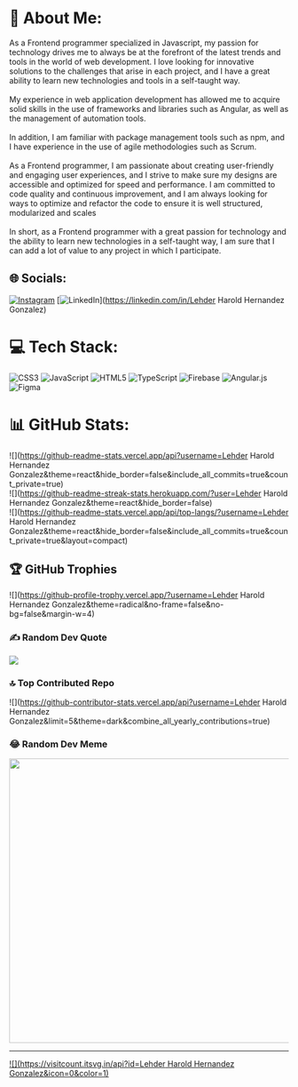 # 💫 About Me:
As a Frontend programmer specialized in Javascript, my passion for technology drives me to always be at the forefront of the latest trends and tools in the world of web development. I love looking for innovative solutions to the challenges that arise in each project, and I have a great ability to learn new technologies and tools in a self-taught way.<br><br>My experience in web application development has allowed me to acquire solid skills in the use of frameworks and libraries such as Angular, as well as the management of automation tools.<br><br>In addition, I am familiar with package management tools such as npm, and I have experience in the use of agile methodologies such as Scrum. <br><br>As a Frontend programmer, I am passionate about creating user-friendly and engaging user experiences, and I strive to make sure my designs are accessible and optimized for speed and performance. I am committed to code quality and continuous improvement, and I am always looking for ways to optimize and refactor the code to ensure it is well structured, modularized and scales<br><br>In short, as a Frontend programmer with a great passion for technology and the ability to learn new technologies in a self-taught way, I am sure that I can add a lot of value to any project in which I participate.

## 🌐 Socials:
[![Instagram](https://img.shields.io/badge/Instagram-%23E4405F.svg?logo=Instagram&logoColor=white)](https://instagram.com/lehder_frontend_developer) [![LinkedIn](https://img.shields.io/badge/LinkedIn-%230077B5.svg?logo=linkedin&logoColor=white)](https://linkedin.com/in/Lehder Harold Hernandez Gonzalez) 

# 💻 Tech Stack:
![CSS3](https://img.shields.io/badge/css3-%231572B6.svg?style=for-the-badge&logo=css3&logoColor=white) ![JavaScript](https://img.shields.io/badge/javascript-%23323330.svg?style=for-the-badge&logo=javascript&logoColor=%23F7DF1E) ![HTML5](https://img.shields.io/badge/html5-%23E34F26.svg?style=for-the-badge&logo=html5&logoColor=white) ![TypeScript](https://img.shields.io/badge/typescript-%23007ACC.svg?style=for-the-badge&logo=typescript&logoColor=white) ![Firebase](https://img.shields.io/badge/firebase-%23039BE5.svg?style=for-the-badge&logo=firebase) ![Angular.js](https://img.shields.io/badge/angular.js-%23E23237.svg?style=for-the-badge&logo=angularjs&logoColor=white) 	![Figma](https://img.shields.io/badge/figma-%23F24E1E.svg?style=for-the-badge&logo=figma&logoColor=white)
# 📊 GitHub Stats:
![](https://github-readme-stats.vercel.app/api?username=Lehder Harold Hernandez Gonzalez&theme=react&hide_border=false&include_all_commits=true&count_private=true)<br/>
![](https://github-readme-streak-stats.herokuapp.com/?user=Lehder Harold Hernandez Gonzalez&theme=react&hide_border=false)<br/>
![](https://github-readme-stats.vercel.app/api/top-langs/?username=Lehder Harold Hernandez Gonzalez&theme=react&hide_border=false&include_all_commits=true&count_private=true&layout=compact)

## 🏆 GitHub Trophies
![](https://github-profile-trophy.vercel.app/?username=Lehder Harold Hernandez Gonzalez&theme=radical&no-frame=false&no-bg=false&margin-w=4)

### ✍️ Random Dev Quote
![](https://quotes-github-readme.vercel.app/api?type=horizontal&theme=radical)

### 🔝 Top Contributed Repo
![](https://github-contributor-stats.vercel.app/api?username=Lehder Harold Hernandez Gonzalez&limit=5&theme=dark&combine_all_yearly_contributions=true)

### 😂 Random Dev Meme
<img src="https://rm.up.railway.app/" width="512px"/>

---
[![](https://visitcount.itsvg.in/api?id=Lehder Harold Hernandez Gonzalez&icon=0&color=1)](https://visitcount.itsvg.in)

<!-- Proudly created with GPRM ( https://gprm.itsvg.in ) -->
